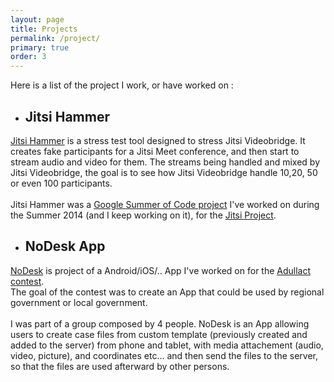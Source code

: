 ```yaml
---
layout: page
title: Projects
permalink: /project/
primary: true
order: 3
---
```


Here is a list of the project I work, or have worked on :

 - ## Jitsi Hammer
 [Jitsi Hammer](https://github.com/jitsi/jitsi-hammer) is a stress test tool designed to stress Jitsi Videobridge.
 It creates fake participants for a 
 Jitsi Meet conference, and then start to stream audio and video for them.
 The streams being handled and mixed by Jitsi Videobridge, the goal is to
 see how Jitsi Videobridge handle 10,20, 50 or even 100 participants.
 <br/><br/>
 Jitsi Hammer was a [Google Summer of Code project](https://jitsi.org/GSOC/VideoHammer)
 I've worked on during the Summer 2014 (and I keep working on it), for the [Jitsi Project](https://jitsi.org/).

 - ## NoDesk App
 [NoDesk](https://github.com/NoDesk) is project of a Android/iOS/.. App
 I've worked on for the [Adullact contest](http://concours.adullact.org/).
 <br/>
 The goal of the contest was to create an App that could be used by regional government or
 local government.
 <br/><br/>
 I was part of a group composed by 4 people. NoDesk is an App allowing users to create
 case files from custom template (previously created and added to the server) from
 phone and tablet, with media attachement (audio, video, picture), and coordinates etc...
 and then send the files to the server, so that the files are used afterward by other persons.
